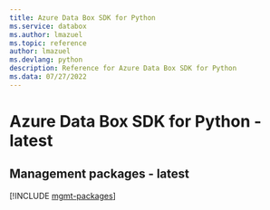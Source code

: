 ```yaml
---
title: Azure Data Box SDK for Python
ms.service: databox
ms.author: lmazuel
ms.topic: reference
author: lmazuel
ms.devlang: python
description: Reference for Azure Data Box SDK for Python
ms.data: 07/27/2022
---
```

# Azure Data Box SDK for Python - latest

## Management packages - latest
[!INCLUDE [mgmt-packages](data-box-mgmt-index.md)]